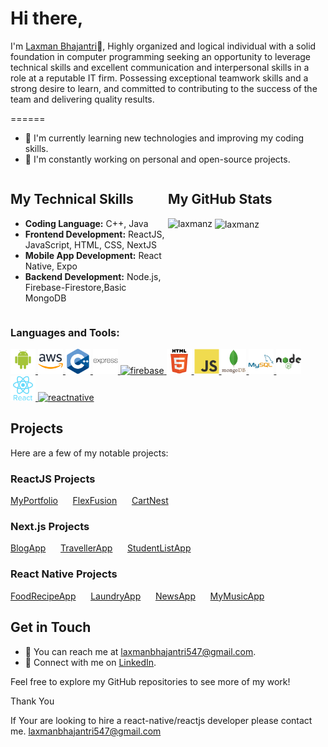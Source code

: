 # Hi there, 
I'm [Laxman Bhajantri](https://github.com/LaxmanZ)👋, Highly organized and logical individual with a solid foundation in computer programming seeking an opportunity to leverage technical skills and excellent communication and interpersonal skills in a role at a reputable IT firm. Possessing exceptional teamwork skills and a strong desire to learn, and committed to contributing to the success of the team and delivering quality results.

======
- 🌱 I'm currently learning new technologies and improving my coding skills.
- 🔭 I'm constantly working on personal and open-source projects.

<div style="display: flex; flex-direction: row; align-items: flex-start; justify-content: space-between;">
  <div style="flex: 1;">
    <h2>My Technical Skills</h2>
    <ul>
      <li><strong>Coding Language:</strong> C++, Java</li>
      <li><strong>Frontend Development:</strong> ReactJS, JavaScript, HTML, CSS, NextJS</li>
      <li><strong>Mobile App Development:</strong> React Native, Expo</li>
      <li><strong>Backend Development:</strong> Node.js, Firebase-Firestore,Basic MongoDB</li>
    </ul>
  </div>
  <div style="flex: 1;">
    <h2>My GitHub Stats</h2>
    <p><img align="left" src="https://github-readme-stats.vercel.app/api/top-langs?username=laxmanz&show_icons=true&locale=en&layout=compact" alt="laxmanz" /></p>

<p>&nbsp;<img align="center" src="https://github-readme-stats.vercel.app/api?username=laxmanz&show_icons=true&locale=en" alt="laxmanz" /></p>
  </div>
</div>

<h3 align="left">Languages and Tools:</h3>
<p align="left"> <a href="https://developer.android.com" target="_blank" rel="noreferrer"> <img src="https://raw.githubusercontent.com/devicons/devicon/master/icons/android/android-original-wordmark.svg" alt="android" width="40" height="40"/> </a> <a href="https://aws.amazon.com" target="_blank" rel="noreferrer"> <img src="https://raw.githubusercontent.com/devicons/devicon/master/icons/amazonwebservices/amazonwebservices-original-wordmark.svg" alt="aws" width="40" height="40"/> </a> <a href="https://www.w3schools.com/cpp/" target="_blank" rel="noreferrer"> <img src="https://raw.githubusercontent.com/devicons/devicon/master/icons/cplusplus/cplusplus-original.svg" alt="cplusplus" width="40" height="40"/> </a> <a href="https://expressjs.com" target="_blank" rel="noreferrer"> <img src="https://raw.githubusercontent.com/devicons/devicon/master/icons/express/express-original-wordmark.svg" alt="express" width="40" height="40"/> </a> <a href="https://firebase.google.com/" target="_blank" rel="noreferrer"> <img src="https://www.vectorlogo.zone/logos/firebase/firebase-icon.svg" alt="firebase" width="40" height="40"/> </a> <a href="https://www.w3.org/html/" target="_blank" rel="noreferrer"> <img src="https://raw.githubusercontent.com/devicons/devicon/master/icons/html5/html5-original-wordmark.svg" alt="html5" width="40" height="40"/> </a> <a href="https://developer.mozilla.org/en-US/docs/Web/JavaScript" target="_blank" rel="noreferrer"> <img src="https://raw.githubusercontent.com/devicons/devicon/master/icons/javascript/javascript-original.svg" alt="javascript" width="40" height="40"/> </a> <a href="https://www.mongodb.com/" target="_blank" rel="noreferrer"> <img src="https://raw.githubusercontent.com/devicons/devicon/master/icons/mongodb/mongodb-original-wordmark.svg" alt="mongodb" width="40" height="40"/> </a> <a href="https://www.mysql.com/" target="_blank" rel="noreferrer"> <img src="https://raw.githubusercontent.com/devicons/devicon/master/icons/mysql/mysql-original-wordmark.svg" alt="mysql" width="40" height="40"/> </a> <a href="https://nodejs.org" target="_blank" rel="noreferrer"> <img src="https://raw.githubusercontent.com/devicons/devicon/master/icons/nodejs/nodejs-original-wordmark.svg" alt="nodejs" width="40" height="40"/> </a> <a href="https://reactjs.org/" target="_blank" rel="noreferrer"> <img src="https://raw.githubusercontent.com/devicons/devicon/master/icons/react/react-original-wordmark.svg" alt="react" width="40" height="40"/> </a> <a href="https://reactnative.dev/" target="_blank" rel="noreferrer"> <img src="https://reactnative.dev/img/header_logo.svg" alt="reactnative" width="40" height="40"/> </a> </p>

## Projects

Here are a few of my notable projects:

### ReactJS Projects

[MyPortfolio](https://myportfolio-2bddc.web.app/) &nbsp;&nbsp;&nbsp;&nbsp; [FlexFusion](https://gymprojectmugiwara.vercel.app/) &nbsp;&nbsp;&nbsp;&nbsp; [CartNest](https://amazona.onrender.com/)

### Next.js Projects

[BlogApp](https://github.com/LaxmanZ/blogapp-next-js) &nbsp;&nbsp;&nbsp;&nbsp; [TravellerApp](https://github.com/LaxmanZ/travelapp-next-js) &nbsp;&nbsp;&nbsp;&nbsp; [StudentListApp](https://github.com/LaxmanZ/studentlist-next-js)

### React Native Projects

[FoodRecipeApp](https://github.com/LaxmanZ/FoodRecipeApp-react-native) &nbsp;&nbsp;&nbsp;&nbsp; [LaundryApp](https://github.com/LaxmanZ/laundry-app-react-native) &nbsp;&nbsp;&nbsp;&nbsp; [NewsApp](https://github.com/LaxmanZ/NewsApp-react-native) &nbsp;&nbsp;&nbsp;&nbsp; [MyMusicApp](https://github.com/LaxmanZ/MyMusic)



## Get in Touch

- 📧 You can reach me at [laxmanbhajantri547@gmail.com](mailto:laxmanbhajantri547@gmail.com).
- 💬 Connect with me on [LinkedIn](https://www.linkedin.com/in/laxman-bhajantri-b781471a4).

Feel free to explore my GitHub repositories to see more of my work!

Thank You

If Your are looking to hire a react-native/reactjs developer please contact me. laxmanbhajantri547@gmail.com



